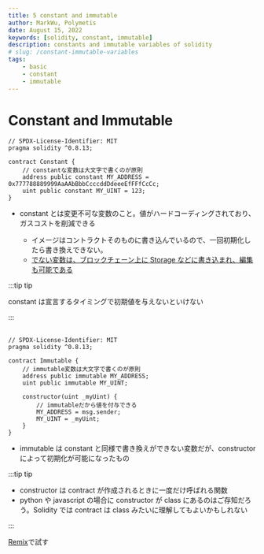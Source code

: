 ```yaml
---
title: 5 constant and immutable
author: MarkWu, Polymetis
date: August 15, 2022
keywords: [solidity, constant, immutable]
description: constants and immutable variables of solidity
# slug: /constant-immutable-variables
tags:
    - basic
    - constant
    - immutable
---
```


# Constant and Immutable

```solidity
// SPDX-License-Identifier: MIT
pragma solidity ^0.8.13;

contract Constant {
    // constantな変数は大文字で書くのが原則
    address public constant MY_ADDRESS = 0x777788889999AaAAbBbbCcccddDdeeeEfFFfCcCc;
    uint public constant MY_UINT = 123;
}

```

-   constant とは変更不可な変数のこと。値がハードコーディングされており、ガスコストを削減できる

    -   イメージはコントラクトそのものに書き込んでいるので、一回初期化したら書き換えできない。
    -   [ でない変数は、ブロックチェーン上に Storage などに書き込まれ、編集も可能である](https://developer.mozilla.org/en)

:::tip tip

constant は宣言するタイミングで初期値を与えないといけない

:::
<br/>
<br/>

```solidity
// SPDX-License-Identifier: MIT
pragma solidity ^0.8.13;

contract Immutable {
    // immutable変数は大文字で書くのが原則
    address public immutable MY_ADDRESS;
    uint public immutable MY_UINT;

    constructor(uint _myUint) {
        // immutableだから値を付与できる
        MY_ADDRESS = msg.sender;
        MY_UINT = _myUint;
    }
}
```

-   immutable は constant と同様で書き換えができない変数だが、constructor によって初期化が可能になったもの

:::tip tip

-   constructor は contract が作成されるときに一度だけ呼ばれる関数
-   python や javascript の場合に constructor が class にあるのはご存知だろう。Solidity では contract は class みたいに理解してもよいかもしれない

:::

[Remix](https://remix.ethereum.org/)で試す
